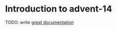 # Introduction to advent-14

TODO: write [great documentation](http://jacobian.org/writing/what-to-write/)
